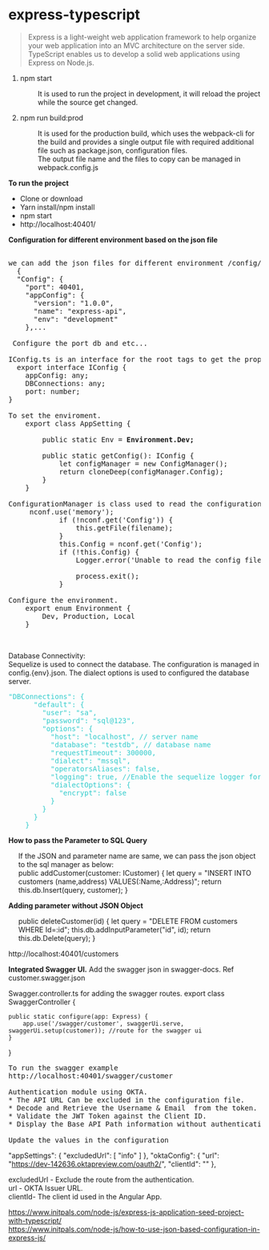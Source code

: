 # express-typescript<br/>

<p><blockquote cite="http://krishna-kv.blogspot.com/2017/05/express-js-using-typescript-and-visual.html"> Express is a light-weight web application framework to help organize your web application into an MVC architecture on the server side. TypeScript enables us to develop a solid web applications using Express on Node.js.</blockquote></p>
<ol>
  <li>npm start </li>
   <p style="margin-left:35px">It is used to run the project in development, it will reload the project while the source get changed. </p>
  <li>npm run build:prod</li>
  <p style="margin-left:35px"> It is used for the production build, which uses the webpack-cli for the build and provides a single output file with required additional file such as package.json, configuration files. <br/>
   The output file name and the files to copy can be managed in webpack.config.js 
  </p>
</ol>
<b>To run the project</b>
<ul>
  <li>Clone or download</li>
  <li>Yarn install/npm install</li>
  <li>npm start</li>
  <li>http://localhost:40401/</li>
  </ul>

<p>
  <b>Configuration for different environment based on the json file </b>

  <pre>
 
we can add the json files for different environment /config/config.dev.json. 
  {
  "Config": {
    "port": 40401,
    "appConfig": {
      "version": "1.0.0",
      "name": "express-api",
      "env": "development"
    },...
    
 Configure the port db and etc...

IConfig.ts is an interface for the root tags to get the properties in the code. 
  export interface IConfig {
    appConfig: any;
    DBConnections: any;
    port: number;
}

To set the enviroment.
    export class AppSetting {

        public static Env = <b>Environment.Dev;</b>

        public static getConfig(): IConfig {
            let configManager = new ConfigManager();
            return cloneDeep(configManager.Config);
        }
    }

ConfigurationManager is class used to read the configuration json files using nconf. It will stored in memory for the first request and served from memory from the subsequent request.
     nconf.use('memory');
            if (!nconf.get('Config')) {
                this.getFile(filename);
            }
            this.Config = nconf.get('Config');
            if (!this.Config) {
                Logger.error('Unable to read the config file');

                process.exit();
            }

Configure the environment.
    export enum Environment {
        Dev, Production, Local
    }

  </pre>
</p>
<p>
  Database Connectivity: <br/>
  Sequelize is used to connect the database. The configuration is managed in config.{env}.json. The dialect options is used to configured the database server.  
  
  <pre class="brush:js;toolbar:false;"><span style="color: #33cccc;">"DBConnections": {
      "default": {
        "user": "sa",
        "password": "sql@123",
        "options": {
          "host": "localhost", // server name
          "database": "testdb", // database name
          "requestTimeout": 300000,
          "dialect": "mssql",
          "operatorsAliases": false,
          "logging": true, //Enable the sequelize logger for queries for dev mode.
          "dialectOptions": {
            "encrypt": false
          }
        }
      }
    }</span></pre>
</p>

  <b>How to pass the Parameter to SQL Query</b> <br/>
  <p style="margin-left:20px">If the JSON and parameter name are same, we can pass the json object to the sql manager as below: <br/>
        public addCustomer(customer: ICustomer) {
        let query = "INSERT INTO customers (name,address) VALUES(:Name,:Address)";
        return this.db.Insert(query, customer);
    }
  </p>
   <b>Adding parameter without JSON Object</b><br/>
 <p style="margin-left:20px"> 
  public deleteCustomer(id) {
        let query = "DELETE FROM customers WHERE Id=:id";
        this.db.addInputParameter("id", id);
        return this.db.Delete(query);
    }
 </p>  
 
 <p>http://localhost:40401/customers</b>
 
 <b>Integrated Swagger UI.</b> 
 Add the swagger json in swagger-docs. Ref customer.swagger.json 
 
 Swagger.controller.ts for adding the swagger routes.
export class SwaggerController {

    public static configure(app: Express) {
        app.use('/swagger/customer', swaggerUi.serve, swaggerUi.setup(customer)); //route for the swagger ui
    }
}
<pre>
To run the swagger example 
http://localhost:40401/swagger/customer

Authentication module using OKTA. 
* The API URL Can be excluded in the configuration file.
* Decode and Retrieve the Username & Email  from the token.
* Validate the JWT Token against the Client ID.
* Display the Base API Path information without authentication.

Update the values in the configuration 
</pre>
"appSettings": {
      "excludedUrl": [
              "info"
            ]
            },
            "oktaConfig": {
                  "url": "https://dev-142636.oktapreview.com/oauth2/",
                  "clientId": ""
    },

excludedUrl - Exclude the route from the authentication. <br/>
url - OKTA Issuer URL. <br/>
clientId- The client id used in the Angular App.<br/>

https://www.initpals.com/node-js/express-js-application-seed-project-with-typescript/<br/>
https://www.initpals.com/node-js/how-to-use-json-based-configuration-in-express-js/
